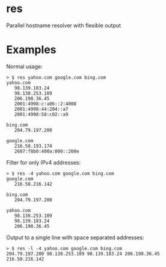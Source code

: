 # res
Parallel hostname resolver with flexible output

# Examples

Normal usage:

~~~
> $ res yahoo.com google.com bing.com
yahoo.com
   98.139.183.24
   98.138.253.109
   206.190.36.45
   2001:4998:c:a06::2:4008
   2001:4998:44:204::a7
   2001:4998:58:c02::a9

bing.com
   204.79.197.200

google.com
   216.58.193.174
   2607:f8b0:400a:800::200e
~~~

Filter for only IPv4 addresses:

~~~
> $ res -4 yahoo.com google.com bing.com
google.com
   216.58.216.142

bing.com
   204.79.197.200

yahoo.com
   98.138.253.109
   98.139.183.24
   206.190.36.45
~~~

Output to a single line with space separated addresses:

~~~
> $ res -l -4 yahoo.com google.com bing.com
204.79.197.200 98.138.253.109 98.139.183.24 206.190.36.45 216.58.216.142
~~~
